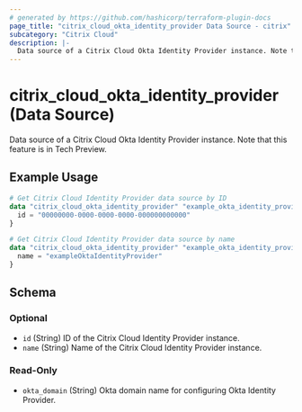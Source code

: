```yaml
---
# generated by https://github.com/hashicorp/terraform-plugin-docs
page_title: "citrix_cloud_okta_identity_provider Data Source - citrix"
subcategory: "Citrix Cloud"
description: |-
  Data source of a Citrix Cloud Okta Identity Provider instance. Note that this feature is in Tech Preview.
---
```


# citrix_cloud_okta_identity_provider (Data Source)

Data source of a Citrix Cloud Okta Identity Provider instance. Note that this feature is in Tech Preview.

## Example Usage

```terraform
# Get Citrix Cloud Identity Provider data source by ID
data "citrix_cloud_okta_identity_provider" "example_okta_identity_provider" {
  id = "00000000-0000-0000-0000-000000000000"
}

# Get Citrix Cloud Identity Provider data source by name
data "citrix_cloud_okta_identity_provider" "example_okta_identity_provider" {
  name = "exampleOktaIdentityProvider"
}
```

<!-- schema generated by tfplugindocs -->
## Schema

### Optional

- `id` (String) ID of the Citrix Cloud Identity Provider instance.
- `name` (String) Name of the Citrix Cloud Identity Provider instance.

### Read-Only

- `okta_domain` (String) Okta domain name for configuring Okta Identity Provider.